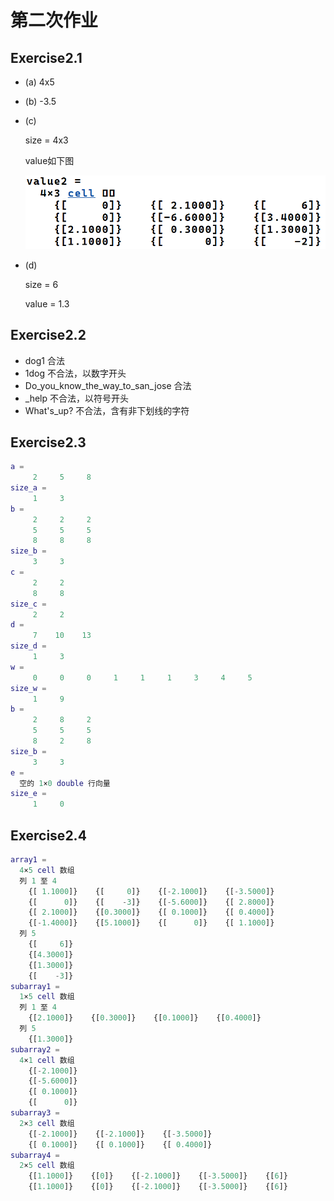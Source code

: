 # 第二次作业

## Exercise2.1

* (a) 4x5

* (b) -3.5

* (c)

  size = 4x3 

  value如下图

  ![photo](.\Ex2.1.c.png)

* (d)

  size = 6

  value = 1.3

## Exercise2.2

* dog1          合法
* 1dog          不合法，以数字开头
* Do_you_know_the_way_to_san_jose         合法
* _help          不合法，以符号开头
* What's_up?   不合法，含有非下划线的字符

 ## Exercise2.3

```matlab
a =
     2     5     8
size_a =
     1     3
b =
     2     2     2
     5     5     5
     8     8     8
size_b =
     3     3
c =
     2     2
     8     8
size_c =
     2     2
d =
     7    10    13
size_d =
     1     3
w =
     0     0     0     1     1     1     3     4     5
size_w =
     1     9
b =
     2     8     2
     5     5     5
     8     2     8
size_b =
     3     3
e =
  空的 1×0 double 行向量
size_e =
     1     0
```

## Exercise2.4

```matlab
array1 =
  4×5 cell 数组
  列 1 至 4
    {[ 1.1000]}    {[     0]}    {[-2.1000]}    {[-3.5000]}
    {[      0]}    {[    -3]}    {[-5.6000]}    {[ 2.8000]}
    {[ 2.1000]}    {[0.3000]}    {[ 0.1000]}    {[ 0.4000]}
    {[-1.4000]}    {[5.1000]}    {[      0]}    {[ 1.1000]}
  列 5
    {[     6]}
    {[4.3000]}
    {[1.3000]}
    {[    -3]}
subarray1 =
  1×5 cell 数组
  列 1 至 4
    {[2.1000]}    {[0.3000]}    {[0.1000]}    {[0.4000]}
  列 5
    {[1.3000]}
subarray2 =
  4×1 cell 数组
    {[-2.1000]}
    {[-5.6000]}
    {[ 0.1000]}
    {[      0]}
subarray3 =
  2×3 cell 数组
    {[-2.1000]}    {[-2.1000]}    {[-3.5000]}
    {[ 0.1000]}    {[ 0.1000]}    {[ 0.4000]}
subarray4 =
  2×5 cell 数组
    {[1.1000]}    {[0]}    {[-2.1000]}    {[-3.5000]}    {[6]}
    {[1.1000]}    {[0]}    {[-2.1000]}    {[-3.5000]}    {[6]}
```

